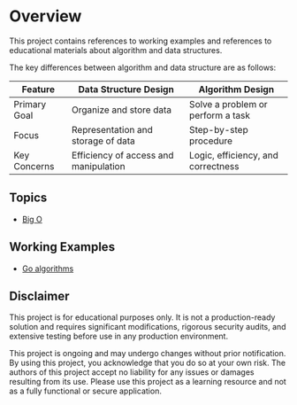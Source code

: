 # Overview

This project contains references to working examples and references to educational materials about algorithm and data structures.

The key differences between algorithm and data structure are as follows:

| Feature | Data Structure Design | Algorithm Design |
|---|---|---|
| Primary Goal | Organize and store data | Solve a problem or perform a task |
| Focus | Representation and storage of data | Step-by-step procedure |
| Key Concerns | Efficiency of access and manipulation | Logic, efficiency, and correctness |

## Topics

* [Big O](./bigo/bigo.md)

## Working Examples

* [Go algorithms](https://github.com/paulwizviz/go-algorithm)

## Disclaimer

This project is for educational purposes only. It is not a production-ready solution and requires significant modifications, rigorous security audits, and extensive testing before use in any production environment.

This project is ongoing and may undergo changes without prior notification. By using this project, you acknowledge that you do so at your own risk. The authors of this project accept no liability for any issues or damages resulting from its use. Please use this project as a learning resource and not as a fully functional or secure application.